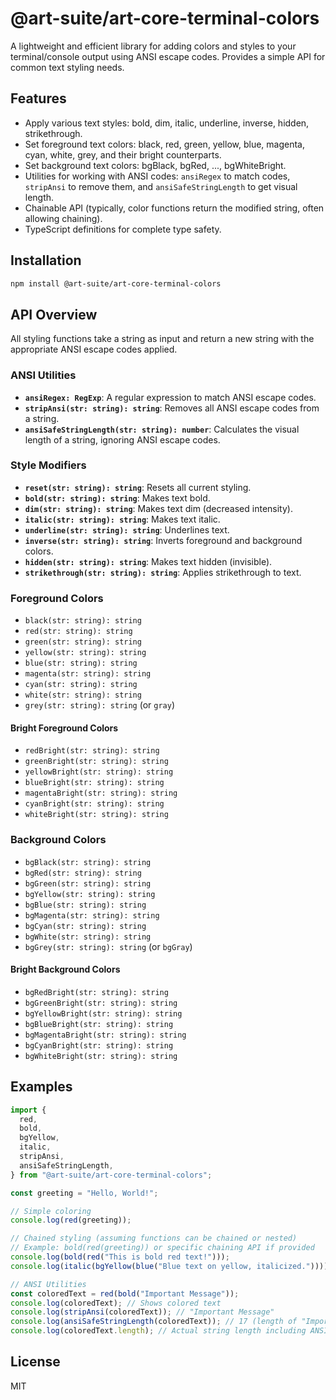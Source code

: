 # @art-suite/art-core-terminal-colors

A lightweight and efficient library for adding colors and styles to your terminal/console output using ANSI escape codes. Provides a simple API for common text styling needs.

## Features

- Apply various text styles: bold, dim, italic, underline, inverse, hidden, strikethrough.
- Set foreground text colors: black, red, green, yellow, blue, magenta, cyan, white, grey, and their bright counterparts.
- Set background text colors: bgBlack, bgRed, ..., bgWhiteBright.
- Utilities for working with ANSI codes: `ansiRegex` to match codes, `stripAnsi` to remove them, and `ansiSafeStringLength` to get visual length.
- Chainable API (typically, color functions return the modified string, often allowing chaining).
- TypeScript definitions for complete type safety.

## Installation

```bash
npm install @art-suite/art-core-terminal-colors
```

## API Overview

All styling functions take a string as input and return a new string with the appropriate ANSI escape codes applied.

### ANSI Utilities

- **`ansiRegex: RegExp`**: A regular expression to match ANSI escape codes.
- **`stripAnsi(str: string): string`**: Removes all ANSI escape codes from a string.
- **`ansiSafeStringLength(str: string): number`**: Calculates the visual length of a string, ignoring ANSI escape codes.

### Style Modifiers

- **`reset(str: string): string`**: Resets all current styling.
- **`bold(str: string): string`**: Makes text bold.
- **`dim(str: string): string`**: Makes text dim (decreased intensity).
- **`italic(str: string): string`**: Makes text italic.
- **`underline(str: string): string`**: Underlines text.
- **`inverse(str: string): string`**: Inverts foreground and background colors.
- **`hidden(str: string): string`**: Makes text hidden (invisible).
- **`strikethrough(str: string): string`**: Applies strikethrough to text.

### Foreground Colors

- `black(str: string): string`
- `red(str: string): string`
- `green(str: string): string`
- `yellow(str: string): string`
- `blue(str: string): string`
- `magenta(str: string): string`
- `cyan(str: string): string`
- `white(str: string): string`
- `grey(str: string): string` (or `gray`)

#### Bright Foreground Colors

- `redBright(str: string): string`
- `greenBright(str: string): string`
- `yellowBright(str: string): string`
- `blueBright(str: string): string`
- `magentaBright(str: string): string`
- `cyanBright(str: string): string`
- `whiteBright(str: string): string`

### Background Colors

- `bgBlack(str: string): string`
- `bgRed(str: string): string`
- `bgGreen(str: string): string`
- `bgYellow(str: string): string`
- `bgBlue(str: string): string`
- `bgMagenta(str: string): string`
- `bgCyan(str: string): string`
- `bgWhite(str: string): string`
- `bgGrey(str: string): string` (or `bgGray`)

#### Bright Background Colors

- `bgRedBright(str: string): string`
- `bgGreenBright(str: string): string`
- `bgYellowBright(str: string): string`
- `bgBlueBright(str: string): string`
- `bgMagentaBright(str: string): string`
- `bgCyanBright(str: string): string`
- `bgWhiteBright(str: string): string`

## Examples

```typescript
import {
  red,
  bold,
  bgYellow,
  italic,
  stripAnsi,
  ansiSafeStringLength,
} from "@art-suite/art-core-terminal-colors";

const greeting = "Hello, World!";

// Simple coloring
console.log(red(greeting));

// Chained styling (assuming functions can be chained or nested)
// Example: bold(red(greeting)) or specific chaining API if provided
console.log(bold(red("This is bold red text!")));
console.log(italic(bgYellow(blue("Blue text on yellow, italicized."))));

// ANSI Utilities
const coloredText = red(bold("Important Message"));
console.log(coloredText); // Shows colored text
console.log(stripAnsi(coloredText)); // "Important Message"
console.log(ansiSafeStringLength(coloredText)); // 17 (length of "Important Message")
console.log(coloredText.length); // Actual string length including ANSI codes (much longer)
```

## License

MIT
